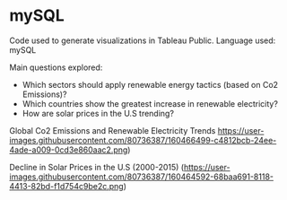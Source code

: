 # mySQL
Code used to generate visualizations in Tableau Public. 
Language used: mySQL

Main questions explored: 
- Which sectors should apply renewable energy tactics (based on Co2 Emissions)? 
- Which countries show the greatest increase in renewable electricity?   
- How are solar prices in the U.S trending? 

Global Co2 Emissions and Renewable Electricity Trends
https://user-images.githubusercontent.com/80736387/160466499-c4812bcb-24ee-4ade-a009-0cd3e860aac2.png)

Decline in Solar Prices in the U.S (2000-2015)
(https://user-images.githubusercontent.com/80736387/160464592-68baa691-8118-4413-82bd-f1d754c9be2c.png)

